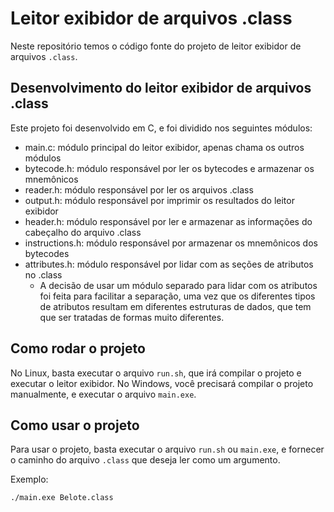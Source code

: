 # Leitor exibidor de arquivos .class

Neste repositório temos o código fonte do projeto de leitor exibidor de arquivos `.class`.

## Desenvolvimento do leitor exibidor de arquivos .class

Este projeto foi desenvolvido em C, e foi dividido nos seguintes módulos:

- main.c: módulo principal do leitor exibidor, apenas chama os outros módulos
- bytecode.h: módulo responsável por ler os bytecodes e armazenar os mnemônicos
- reader.h: módulo responsável por ler os arquivos .class
- output.h: módulo responsável por imprimir os resultados do leitor exibidor
- header.h: módulo responsável por ler e armazenar as informações do cabeçalho do arquivo .class
- instructions.h: módulo responsável por armazenar os mnemônicos dos bytecodes
- attributes.h: módulo responsável por lidar com as seções de atributos no .class
  - A decisão de usar um módulo separado para lidar com os atributos foi feita para facilitar a separação, uma vez que os diferentes tipos de atributos resultam em diferentes estruturas de dados, que tem que ser tratadas de formas muito diferentes.

## Como rodar o projeto

No Linux, basta executar o arquivo `run.sh`, que irá compilar o projeto e executar o leitor exibidor.
No Windows, você precisará compilar o projeto manualmente, e executar o arquivo `main.exe`.

## Como usar o projeto

Para usar o projeto, basta executar o arquivo `run.sh` ou `main.exe`, e fornecer o caminho do arquivo `.class` que deseja ler como um argumento.

Exemplo:

```
./main.exe Belote.class
```
